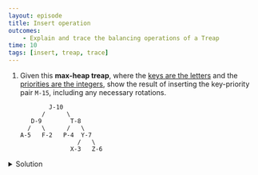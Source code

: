 ```yaml
---
layout: episode
title: Insert operation
outcomes:
    - Explain and trace the balancing operations of a Treap
time: 10
tags: [insert, treap, trace]
---
```


1. Given this **max-heap treap**, where the <u>keys are the letters</u> and the <u>priorities are the integers</u>, show the result of inserting the key-priority pair `M-15`, including any necessary rotations.

   ```
           J-10
         /      \
      D-9        T-8
     /   \      /   \
   A-5   F-2   P-4  Y-7
                   /   \
                 X-3   Z-6
   ```


<details class="solution">
  <summary>Solution</summary>
  

1. Insert `M-15` into the treap based on the key:

   ```
           J-10
         /      \
      D-9        T-8
     /   \      /   \
   A-5   F-2  P-4   Y-7
              /    /   \
           M-15  X-3   Z-6
   ```

   Rebalance the priority heap:

   ```
        10                  10                    10                      15
      /    \              /    \                /    \                  /     \
     9      8      ->    9       8        ->   9     15       ->      10       8
    / \    / \          / \    /   \          / \      \             /        / \
   5   2  4   7        5   2  15    7        5   2      8           9        4   7
         /   / \               \   / \                 / \         / \          / \
        15  3   6               4 3   6               4   7       5   2        3   6
                                                         / \
                                                        3   6
   ```

   Balanced treap:

   ```
            M-15
          /     \
       J-10     T-8
       /       /   \
      D-9    P-4   Y-7
     /  \          /  \
   A-5  F-2      X-3  Z-6
   ```

</details>